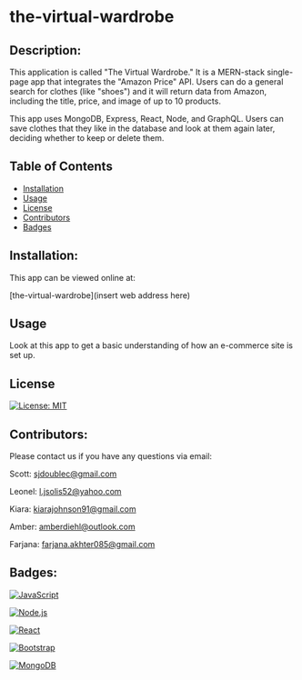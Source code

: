# the-virtual-wardrobe

## Description:

This application is called "The Virtual Wardrobe." It is a MERN-stack single-page app that integrates the "Amazon Price" API. Users can do a general search for clothes (like "shoes") and it will return data from Amazon, including the title, price, and image of up to 10 products. 

This app uses MongoDB, Express, React, Node, and GraphQL. Users can save clothes that they like in the database and look at them again later, deciding whether to keep or delete them.

## Table of Contents

- [Installation](#installation)
- [Usage](#usage)
- [License](#license)
- [Contributors](#contribute)
- [Badges](#badges)

## Installation:

This app can be viewed online at:

[the-virtual-wardrobe](insert web address here)

## Usage

Look at this app to get a basic understanding of how an e-commerce site is set up.

## License

[![License: MIT](https://img.shields.io/badge/License-MIT-yellow.svg)](https://opensource.org/licenses/MIT)

## Contributors:

Please contact us if you have any questions via email:

Scott: sjdoublec@gmail.com 

Leonel: l.jsolis52@yahoo.com

Kiara: kiarajohnson91@gmail.com

Amber: amberdiehl@outlook.com

Farjana: farjana.akhter085@gmail.com

## Badges:

[![JavaScript](https://img.shields.io/badge/JavaScript-F7DF1E?style=for-the-badge&logo=javascript&logoColor=black)](https://www.javascript.com/)

[![Node.js](https://img.shields.io/badge/Node.js-43853D?style=for-the-badge&logo=node.js&logoColor=white)](https://nodejs.org/)

[![React](https://img.shields.io/badge/React-20232A?style=for-the-badge&logo=react&logoColor=61DAFB)](https://reactjs.org/)

[![Bootstrap](https://img.shields.io/badge/Bootstrap-563D7C?style=for-the-badge&logo=bootstrap&logoColor=white)](https://getbootstrap.com/)

[![MongoDB](https://img.shields.io/badge/MongoDB-4EA94B?style=for-the-badge&logo=mongodb&logoColor=white)](https://www.mongodb.com/)
